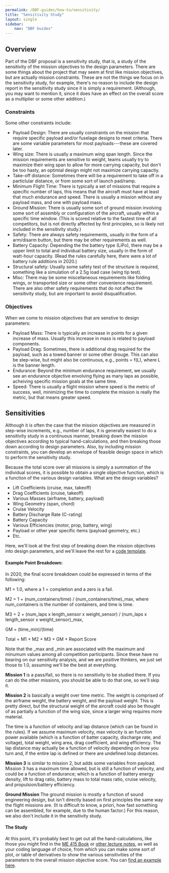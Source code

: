 ```yaml
---
permalink: /DBF-guides/how-to/sensitivity/
title: "Sensitivity Study"
layout: single
sidebar:
    nav: "DBF Guides"
---
```


## Overview

Part of the DBF proposal is a sensitivity study, that is, a study of the sensitivity of the mission objectives to the design parameters.  There are some things about the project that may seem at first like mission objectives, but are actually mission constraints.  These are not the things we focus on in the sensitivity study, for example, there's no reason to include the design report in the sensitivity study since it is simply a requirement. (Although, you may want to mention it, since it does have an effect on the overall score as a multiplier or some other addition.)

### Constraints
Some other constraints include:
- Payload Design:  There are usually constraints on the mission that require specific payload and/or fuselage designs to meet criteria.  There are some variable parameters for most payloads---these are covered later.
- Wing size: There is usually a maximum wing span length.  Since the mission requirements are sensitive to weight, teams usually try to maximize their wing span to allow for more carrying capacity, but don't be too hasty, an optimial design might not maximize carrying capactiy.
- Take-off distance:  Sometimes there will be a requirement to take off in a particlular distance, or from some sort of launch pad/ramp.
- Minimum Flight Time: There is typically a set of missions that require a specific number of laps, this means that the aircraft must have at least that much endurance and speed. There is usually a mission without any payload mass, and one with payload mass.
- Ground Mission: There is usually some sort of ground mission involving some sort of assembly or configuration of the aircraft, usually within a specific time window. (This is scored relative to the fastest time of all competitors, but is not directly affected by first principles, so is likely not included in the sensitivity study.)
- Safety: There are always safety requirements, usually in the form of a arm/disarm button, but there may be other requirements as well.
- Battery Capacity: Depending the the battery type (LiPo), there may be a upper limit to total and individual battery size, usually in the form of watt-hour capacity. (Read the rules carefully here, there were a lot of battery rule additions in 2020.)
- Structural safety: Usually some safety test of the structure is required, something like a simulation of a 2.5g load case (wing tip test).
- Misc:  There may be some miscellaneous requirements like folding wings, or transported size or some other convenience requirement. There are also other safety requirements that do not affect the sensitivity study, but are important to avoid disqualification.

### Objectives
When we come to mission objectives that are senstive to design parameters:
- Payload Mass:  There is typically an increase in points for a given increase of mass.  Usually this increase in mass is related to payload components.
- Payload Drag:  Sometimes, there is additional drag required for the payload, such as a towed banner or some other drouge.  This can also be step-wise, but might also be continuous, e.g., points = f(L), where L is the banner length.
- Endurance: Beyond the minimum endurance requirement, we usually see an endurance objective envolving flying as many laps as possible, acheiving specific mission goals at the same time.
- Speed: There is usually a flight mission where speed is the metric of success, well, minimizing the time to complete the mission is really the metric, but that means greater speed.

## Sensitivities

Although it is often the case that the mission objectives are measured in step-wise increments, e.g., number of laps, it is generally easiest to do a sensitivity study in a continuous manner, breaking down the mission objectives according to typical hand-calculations, and then breaking those down according to design parameters. Also, by including mission constraints, you can develop an envelope of feasible design space in which to perform the sensitivity study.

Because the total score over all missions is simply a summation of the individual scores, it is possible to obtain a single objective function, which is a function of the various design variables.  What are the design variables?

- Lift Coefficients (cruise, max, takeoff)
- Drag Coefficients (cruise, takeoff)
- Various Masses (airframe, battery, payload)
- Wing Geometry (span, chord)
- Cruise Velocity
- Battery Discharge Rate (C-rating)
- Battery Capacity
- Various Efficiencies (motor, prop, battery, wing)
- Payload or other year specific items (payload geometry, etc.)
- Etc.

Here, we'll  look at the first step of breaking down the mission objectives into design parameters, and we'll  leave the rest for a [code template](https://github.com/BYU-Aeronautics-Club/DBF/blob/master/codes/sensitivity.jl).

#### Example Point Breakdown:

In 2020, the final score breakdown could be expressed in terms of the following:

M1 = 1.0, where a 1 = completion and a zero is a fail.

M2 = 1 + (num_containers/time) / (num_containers/time)_max, where num_containers is the number of containers, and time is time.

M3 = 2 + (num_laps x length_sensor x weight_sensor) / (num_laps x length_sensor x weight_sensor)_max,

GM = (time_min)/(time)

Total = M1 + M2 + M3 + GM + Report Score

Note that the _max and _min are associated with the maximum and minumum values among all competition participants.  Since these have no bearing on our sensitivity analysis, and we are positive thinkers, we just set those to 1.0, assuming we'll be the best at everything.

**Mission 1** is a pass/fail, so there is no sensitivity to be studied there.  If you can do the other missions, you should be able to do that one, so we'll skip it.

**Mission 2** is basically a weight over time metric.  The weight is comprised of the airframe weight, the battery weight, and the payload weight.  This is pretty direct, but the structural weight of the aircraft could also be thought of as partially a function of the wing size, since a larger wing requires more material.

The time is a function of velocity and lap distance (which can be found in the rules). If we assume maximum velocity, max velocity is an function power available (which is a function of batter capacity, discharge rate, and voltage), total weight, wing area, drag coefficient, and wing efficiency.  The lap distance may actually be a function of velocity depending on how you turn and, if the entire lap is defined or there are undefined loop distances.

**Mission 3** is similar to mission 2, but adds some variables from payload.  Mission 3 has a maximum time allowed, but is still a function of velocity, and could be a function of endurance; which is a function of battery energy density, lift to drag ratio, battery mass to total mass ratio, cruise velocity, and propulsion/battery efficiency.

**Ground Mission** The ground mission is mostly a function of sound engineering design, but isn't directly based on first principles the same way the flight missions are. (It is difficult to know, a priori, how fast something can be assembled, for example, due to the human factor.) For this reason, we also don't include it in the sensitivity study.

#### The Study

At this point, it's probably best to get out all the hand-calculations, like those you might find in the [ME 415 Book](https://github.com/BYU-Aeronautics-Club/DBF/blob/master/books/Flight_Vehicle_Design.pdf) or [other lecture notes](https://engineering.purdue.edu/AAECourses/aae251/2005a/fall2005/LECTURES/), as well as your coding language of choice, from which you can make some sort of plot, or table of derivatives to show the various sensitivities of the parameters to the overall mission objective score. You can [find an example here](https://github.com/BYU-Aeronautics-Club/DBF/blob/master/codes/sensitivity.jl).